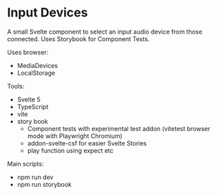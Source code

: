 # Input Devices

A small Svelte component to select an input audio device from those connected. Uses Storybook for Component Tests.

Uses browser:

- MediaDevices
- LocalStorage

Tools:

- Svelte 5
- TypeScript
- vite
- story book
  - Component tests with experimental test addon (vitetest browser mode with Playwright Chromium)
  - addon-svelte-csf for easier Svelte Stories
  - play function using expect etc

Main scripts:

- npm run dev
- npm run storybook
